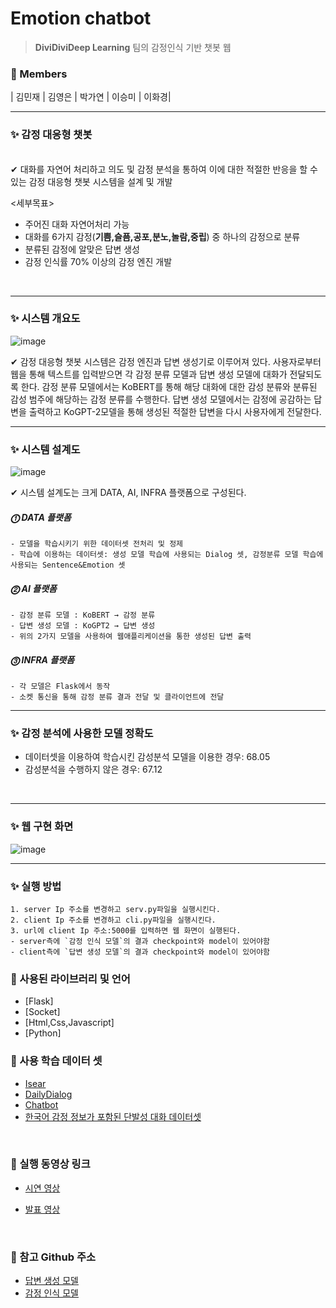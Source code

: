 # Emotion chatbot
> **DiviDiviDeep Learning**    팀의 감정인식 기반 챗봇 웹


### 📘 Members  

| 김민재  | 김영은 | 박가연 | 이승미 | 이화경|
***

### ✨ 감정 대응형 챗봇

<br>
    ✔ 대화를 자연어 처리하고 의도 및 감정 분석을 통하여 이에 대한 적절한 반응을 할 수 있는 감정 대응형 챗봇 시스템을 설계 및 개발  
   
   <세부목표>  
   - 주어진 대화 자연어처리 가능
   - 대화를 6가지 감정(**기쁨,슬픔,공포,분노,놀람,중립**) 중 하나의 감정으로 분류
   - 분류된 감정에 알맞은 답변 생성
   - 감정 인식률 70% 이상의 감정 엔진 개발  

<br>

***

### ✨ 시스템 개요도
![image](https://user-images.githubusercontent.com/55472510/118766324-3c973300-b8b7-11eb-999a-c30a47127ef9.png)

   ✔ 감정 대응형 챗봇 시스템은 감정 엔진과 답변 생성기로 이루어져 있다. 사용자로부터 웹을 통해 텍스트를 입력받으면 각 감정 분류 모델과 답변 생성 모델에 대화가 전달되도록 한다. 감정 분류 모델에서는 KoBERT를 통해 해당 대화에 대한 감성 분류와 분류된 감성 범주에 해당하는 감정 분류를 수행한다. 답변 생성 모델에서는 감정에 공감하는 답변을 출력하고 KoGPT-2모델을 통해 생성된 적절한 답변을 다시 사용자에게 전달한다.
<br>  

***

### ✨ 시스템 설계도
![image](https://user-images.githubusercontent.com/55472510/118766936-0dcd8c80-b8b8-11eb-9c66-27b6e15f785f.png)  

   ✔ 시스템 설계도는 크게 DATA, AI, INFRA 플랫폼으로 구성된다.  
   ##### ⓵ DATA 플랫폼  
   	- 모델을 학습시키기 위한 데이터셋 전처리 및 정제  
	- 학습에 이용하는 데이터셋: 생성 모델 학습에 사용되는 Dialog 셋, 감정분류 모델 학습에 사용되는 Sentence&Emotion 셋   
   ##### ⓶ AI 플랫폼  
   	- 감정 분류 모델 : KoBERT → 감정 분류  
	- 답변 생성 모델 : KoGPT2 → 답변 생성  
	- 위의 2가지 모델을 사용하여 웹애플리케이션을 통한 생성된 답변 출력  
   ##### ⓷ INFRA 플랫폼
   	- 각 모델은 Flask에서 동작  
	- 소켓 통신을 통해 감정 분류 결과 전달 및 클라이언트에 전달
***
### ✨ 감정 분석에 사용한 모델 정확도
- 데이터셋을 이용하여 학습시킨 감성분석 모델을 이용한 경우: 68.05
- 감성분석을 수행하지 않은 경우: 67.12
<br>

***
### ✨ 웹 구현 화면
![image](https://user-images.githubusercontent.com/55472510/118767282-7e74a900-b8b8-11eb-9843-7c13a4d254d4.png)



***
### ✨ 실행 방법
	1. server Ip 주소를 변경하고 serv.py파일을 실행시킨다.
	2. client Ip 주소를 변경하고 cli.py파일을 실행시킨다.
	3. url에 client Ip 주소:5000를 입력하면 웹 화면이 실행된다. 
	- server측에 `감정 인식 모델`의 결과 checkpoint와 model이 있어야함
	- client측에 `답변 생성 모델`의 결과 checkpoint와 model이 있어야함


### 📙 사용된 라이브러리 및 언어

* [Flask]
* [Socket]
* [Html,Css,Javascript]
* [Python]

### 📘 사용 학습 데이터 셋
- [Isear](https://www.unige.ch/cisa/research/materials-and-online-research/research-material/)
- [DailyDialog](http://yanran.li/dailydialog)
- [Chatbot](https://github.com/songys/Chatbot_data)
- [한국어 감정 정보가 포함된 단발성 대화 데이터셋](https://aihub.or.kr/keti_data_board/language_intelligence)
<br>

### 📕 실행 동영상 링크
- [시연 영상](https://drive.google.com/file/d/1kuppVDUxszylBvjo82p-11BVlAfUj743/view?usp=sharing) 

- [발표 영상](https://drive.google.com/file/d/1Vuq2B5zdn3ZyobG19naZX088aSy71bS9/view?usp=sharing)

<br>

### 📘 참고 Github 주소
- [답변 생성 모델](https://github.com/nawnoes/WellnessConversation-LanguageModel)
- [감정 인식 모델](https://github.com/SKTBrain/KoBERT)
	 

